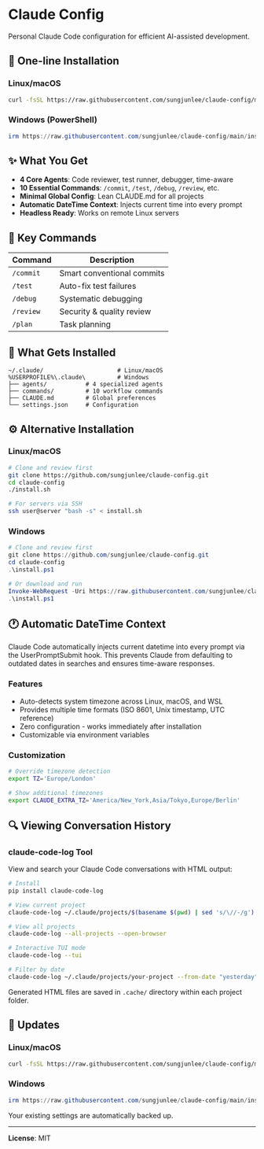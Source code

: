 # Claude Config

Personal Claude Code configuration for efficient AI-assisted development.

## 🚀 One-line Installation

### Linux/macOS
```bash
curl -fsSL https://raw.githubusercontent.com/sungjunlee/claude-config/main/install.sh | bash
```

### Windows (PowerShell)
```powershell
irm https://raw.githubusercontent.com/sungjunlee/claude-config/main/install.ps1 | iex
```

## ✨ What You Get

- **4 Core Agents**: Code reviewer, test runner, debugger, time-aware
- **10 Essential Commands**: `/commit`, `/test`, `/debug`, `/review`, etc.
- **Minimal Global Config**: Lean CLAUDE.md for all projects
- **Automatic DateTime Context**: Injects current time into every prompt
- **Headless Ready**: Works on remote Linux servers

## 🎯 Key Commands

| Command | Description |
|---------|-------------|
| `/commit` | Smart conventional commits |
| `/test` | Auto-fix test failures |
| `/debug` | Systematic debugging |
| `/review` | Security & quality review |
| `/plan` | Task planning |

## 📁 What Gets Installed

```
~/.claude/                     # Linux/macOS
%USERPROFILE%\.claude\         # Windows
├── agents/           # 4 specialized agents
├── commands/         # 10 workflow commands
├── CLAUDE.md         # Global preferences
└── settings.json     # Configuration
```

## ⚙️ Alternative Installation

### Linux/macOS
```bash
# Clone and review first
git clone https://github.com/sungjunlee/claude-config.git
cd claude-config
./install.sh

# For servers via SSH
ssh user@server "bash -s" < install.sh
```

### Windows
```powershell
# Clone and review first
git clone https://github.com/sungjunlee/claude-config.git
cd claude-config
.\install.ps1

# Or download and run
Invoke-WebRequest -Uri https://raw.githubusercontent.com/sungjunlee/claude-config/main/install.ps1 -OutFile install.ps1
.\install.ps1
```

## 🕐 Automatic DateTime Context

Claude Code automatically injects current datetime into every prompt via the UserPromptSubmit hook. This prevents Claude from defaulting to outdated dates in searches and ensures time-aware responses.

### Features
- Auto-detects system timezone across Linux, macOS, and WSL
- Provides multiple time formats (ISO 8601, Unix timestamp, UTC reference)
- Zero configuration - works immediately after installation
- Customizable via environment variables

### Customization
```bash
# Override timezone detection
export TZ='Europe/London'

# Show additional timezones
export CLAUDE_EXTRA_TZ='America/New_York,Asia/Tokyo,Europe/Berlin'
```

## 🔍 Viewing Conversation History

### claude-code-log Tool
View and search your Claude Code conversations with HTML output:

```bash
# Install
pip install claude-code-log

# View current project
claude-code-log ~/.claude/projects/$(basename $(pwd) | sed 's/\//-/g') --open-browser

# View all projects
claude-code-log --all-projects --open-browser

# Interactive TUI mode
claude-code-log --tui

# Filter by date
claude-code-log ~/.claude/projects/your-project --from-date "yesterday" --to-date "today"
```

Generated HTML files are saved in `.cache/` directory within each project folder.

## 🔄 Updates

### Linux/macOS
```bash
curl -fsSL https://raw.githubusercontent.com/sungjunlee/claude-config/main/install.sh | bash
```

### Windows
```powershell
irm https://raw.githubusercontent.com/sungjunlee/claude-config/main/install.ps1 | iex
```

Your existing settings are automatically backed up.

---

**License**: MIT